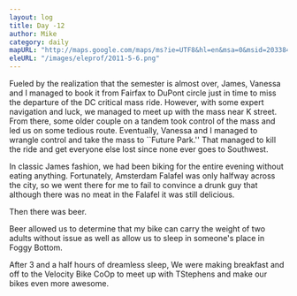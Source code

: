 ```yaml
---
layout: log
title: Day -12
author: Mike
category: daily
mapURL: "http://maps.google.com/maps/ms?ie=UTF8&hl=en&msa=0&msid=203384579587508079739.00049f0377498af39f55f&ll=38.941787,-77.246246&spn=0.28679,0.560989&z=11&lci=bike&output=kml"
eleURL: "/images/eleprof/2011-5-6.png"
---
```


Fueled by the realization that the semester is almost over,
James, Vanessa and I managed to book it from Fairfax to DuPont circle just in
time to miss the departure of the DC critical mass ride. However, with some
expert navigation and luck, we managed to meet up with the mass near K street.
From there, some older couple on a tandem took control of the mass and led us
on some tedious route. Eventually, Vanessa and I managed to wrangle control and
take the mass to ``Future Park.'' That managed to kill the ride and get
everyone else lost since none ever goes to Southwest. 

In classic James fashion, we had been biking for the entire evening without
eating anything. Fortunately, Amsterdam Falafel was only halfway across the
city, so we went there for me to fail to convince a drunk guy that although
there was no meat in the Falafel it was still delicious. 

Then there was beer.

Beer allowed us to determine that my bike can carry the weight of two adults
without issue as well as allow us to sleep in someone's place in Foggy Bottom. 

After 3 and a half hours of dreamless sleep, We were making breakfast and off
to the Velocity Bike CoOp to meet up with TStephens and make our bikes even
more awesome.

